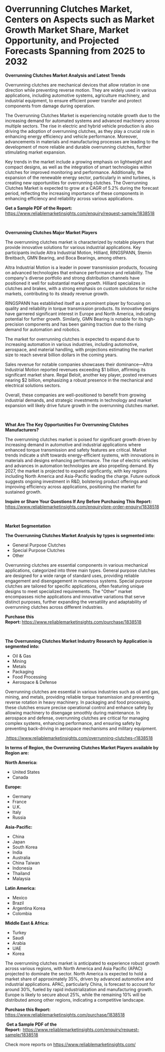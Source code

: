 <p><h1>Overrunning Clutches Market, Centers on Aspects such as Market Growth Market Share, Market Opportunity, and Projected Forecasts Spanning from 2025 to 2032</h1></p><p><strong>Overrunning Clutches Market Analysis and Latest Trends</strong></p>
<p><p>Overrunning clutches are mechanical devices that allow rotation in one direction while preventing reverse motion. They are widely used in various applications, including automotive systems, agriculture machinery, and industrial equipment, to ensure efficient power transfer and protect components from damage during operation.</p><p>The Overrunning Clutches Market is experiencing notable growth due to the increasing demand for automated systems and advanced machinery across multiple sectors. The rise in electric and hybrid vehicle production is also driving the adoption of overrunning clutches, as they play a crucial role in enhancing energy efficiency and vehicle performance. Moreover, advancements in materials and manufacturing processes are leading to the development of more reliable and durable overrunning clutches, further stimulating market expansion.</p><p>Key trends in the market include a growing emphasis on lightweight and compact designs, as well as the integration of smart technologies within clutches for improved monitoring and performance. Additionally, the expansion of the renewable energy sector, particularly in wind turbines, is creating new opportunities for overrunning clutches. The Overrunning Clutches Market is expected to grow at a CAGR of 5.2% during the forecast period, reflecting the increasing importance of these components in enhancing efficiency and reliability across various applications.</p></p>
<p><strong>Get a Sample PDF of the Report:&nbsp;</strong> <a href="https://www.reliablemarketinsights.com/enquiry/request-sample/1838518?utm_campaign=2311&utm_medium=2&utm_source=Github&utm_content=ia&utm_term=22022025&utm_id=overrunning-clutches">https://www.reliablemarketinsights.com/enquiry/request-sample/1838518</a></p>
<p>&nbsp;</p>
<p><strong>Overrunning Clutches Major Market Players</strong></p>
<p><p>The overrunning clutches market is characterized by notable players that provide innovative solutions for various industrial applications. Key participants include Altra Industrial Motion, Hilliard, RINGSPANN, Stemin Breitbach, GMN Bearing, and Boca Bearings, among others. </p><p>Altra Industrial Motion is a leader in power transmission products, focusing on advanced technologies that enhance performance and reliability. The company's diverse portfolio and strong distribution channels have positioned it well for substantial market growth. Hilliard specializes in clutches and brakes, with a strong emphasis on custom solutions for niche markets, contributing to its steady revenue growth.</p><p>RINGSPANN has established itself as a prominent player by focusing on quality and reliability in torque transmission products. Its innovative designs have garnered significant interest in Europe and North America, indicating potential for further growth. Similarly, GMN Bearing is notable for its high-precision components and has been gaining traction due to the rising demand for automation and robotics.</p><p>The market for overrunning clutches is expected to expand due to increasing automation in various industries, including automotive, aerospace, and material handling, with projections estimating the market size to reach several billion dollars in the coming years. </p><p>Sales revenue for notable companies showcases their dominance—Altra Industrial Motion reported revenues exceeding $1 billion, affirming its significant market share. Regal Beloit, another key player, posted revenues nearing $2 billion, emphasizing a robust presence in the mechanical and electrical solutions sectors. </p><p>Overall, these companies are well-positioned to benefit from growing industrial demands, and strategic investments in technology and market expansion will likely drive future growth in the overrunning clutches market.</p></p>
<p>&nbsp;</p>
<p><strong>What Are The Key Opportunities For Overrunning Clutches Manufacturers?</strong></p>
<p><p>The overrunning clutches market is poised for significant growth driven by increasing demand in automotive and industrial applications where enhanced torque transmission and safety features are critical. Market trends indicate a shift towards energy-efficient systems, with innovations in materials and designs enhancing performance. The rise of electric vehicles and advances in automation technologies are also propelling demand. By 2027, the market is projected to expand significantly, with key regions including North America and Asia-Pacific leading the charge. Future outlook suggests ongoing investment in R&D, bolstering product offerings and improving efficiency across applications, positioning the market for sustained growth.</p></p>
<p><strong>Inquire or Share Your Questions If Any Before Purchasing This Report:</strong> <a href="https://www.reliablemarketinsights.com/enquiry/pre-order-enquiry/1838518?utm_campaign=2311&utm_medium=2&utm_source=Github&utm_content=ia&utm_term=22022025&utm_id=overrunning-clutches">https://www.reliablemarketinsights.com/enquiry/pre-order-enquiry/1838518</a></p>
<p>&nbsp;</p>
<p><strong>Market Segmentation</strong></p>
<p><strong>The Overrunning Clutches Market Analysis by types is segmented into:</strong></p>
<p><ul><li>General Purpose Clutches</li><li>Special Purpose Clutches</li><li>Other</li></ul></p>
<p><p>Overrunning clutches are essential components in various mechanical applications, categorized into three main types. General purpose clutches are designed for a wide range of standard uses, providing reliable engagement and disengagement in numerous systems. Special purpose clutches are tailored for specific applications, often featuring unique designs to meet specialized requirements. The "Other" market encompasses niche applications and innovative variations that serve distinct purposes, further expanding the versatility and adaptability of overrunning clutches across different industries.</p></p>
<p><strong>Purchase this Report:&nbsp;</strong><a href="https://www.reliablemarketinsights.com/purchase/1838518?utm_campaign=2311&utm_medium=2&utm_source=Github&utm_content=ia&utm_term=22022025&utm_id=overrunning-clutches">https://www.reliablemarketinsights.com/purchase/1838518</a></p>
<p>&nbsp;</p>
<p><strong>The Overrunning Clutches Market Industry Research by Application is segmented into:</strong></p>
<p><ul><li>Oil & Gas</li><li>Mining</li><li>Metals</li><li>Packaging</li><li>Food Processing</li><li>Aerospace & Defense</li></ul></p>
<p><p>Overrunning clutches are essential in various industries such as oil and gas, mining, and metals, providing reliable torque transmission and preventing reverse rotation in heavy machinery. In packaging and food processing, these clutches ensure precise operational control and enhance safety by allowing machinery to disengage smoothly during maintenance. In aerospace and defense, overrunning clutches are critical for managing complex systems, enhancing performance, and ensuring safety by preventing back-driving in aerospace mechanisms and military equipment.</p></p>
<p><a href="https://www.reliablemarketinsights.com/overrunning-clutches-r1838518?utm_campaign=2311&utm_medium=2&utm_source=Github&utm_content=ia&utm_term=22022025&utm_id=overrunning-clutches">&nbsp;https://www.reliablemarketinsights.com/overrunning-clutches-r1838518</a></p>
<p><strong>In terms of Region, the Overrunning Clutches Market Players available by Region are:</strong></p>
<p>
    <p> <strong> North America: </strong>
        <ul>
            <li>United States</li>
            <li>Canada</li>
        </ul>
        </p> 
    <p> <strong> Europe: </strong>
        <ul>
            <li>Germany</li>
            <li>France</li>
            <li>U.K.</li>
            <li>Italy</li>
            <li>Russia</li>
        </ul>
        </p> 
    <p> <strong> Asia-Pacific: </strong>
        <ul>
            <li>China</li>
            <li>Japan</li>
            <li>South Korea</li>
            <li>India</li>
            <li>Australia</li>
            <li>China Taiwan</li>
            <li>Indonesia</li>
            <li>Thailand</li>
            <li>Malaysia</li>
        </ul>
        </p> 
    <p> <strong> Latin America: </strong>
        <ul>
            <li>Mexico</li>
            <li>Brazil</li>
            <li>Argentina Korea</li>
            <li>Colombia</li>
        </ul>
        </p> 
    <p> <strong> Middle East & Africa: </strong>
        <ul>
            <li>Turkey</li>
            <li>Saudi</li>
            <li>Arabia</li>
            <li>UAE</li>
            <li>Korea</li>
        </ul>
    </p>
    </p>
<p><p>The overrunning clutches market is anticipated to experience robust growth across various regions, with North America and Asia Pacific (APAC) projected to dominate the sector. North America is expected to hold a market share of approximately 35%, driven by advanced automotive and industrial applications. APAC, particularly China, is forecast to account for around 30%, fueled by rapid industrialization and manufacturing growth. Europe is likely to secure about 25%, while the remaining 10% will be distributed among other regions, indicating a competitive landscape.</p></p>
<p><strong>Purchase this Report: </strong><a href="https://www.reliablemarketinsights.com/purchase/1838518?utm_campaign=2311&utm_medium=2&utm_source=Github&utm_content=ia&utm_term=22022025&utm_id=overrunning-clutches">https://www.reliablemarketinsights.com/purchase/1838518</a></p>
<p>&nbsp;<strong>Get a Sample PDF of the Report:&nbsp;&nbsp;</strong><a href="https://www.reliablemarketinsights.com/enquiry/request-sample/1838518?utm_campaign=2311&utm_medium=2&utm_source=Github&utm_content=ia&utm_term=22022025&utm_id=overrunning-clutches">https://www.reliablemarketinsights.com/enquiry/request-sample/1838518</a></p>
<p><strong></strong></p>
<p>Check more reports on <a href="https://www.reliablemarketinsights.com/?utm_campaign=2311&utm_medium=2&utm_source=Github&utm_content=ia&utm_term=22022025&utm_id=overrunning-clutches">https://www.reliablemarketinsights.com/</a></p>